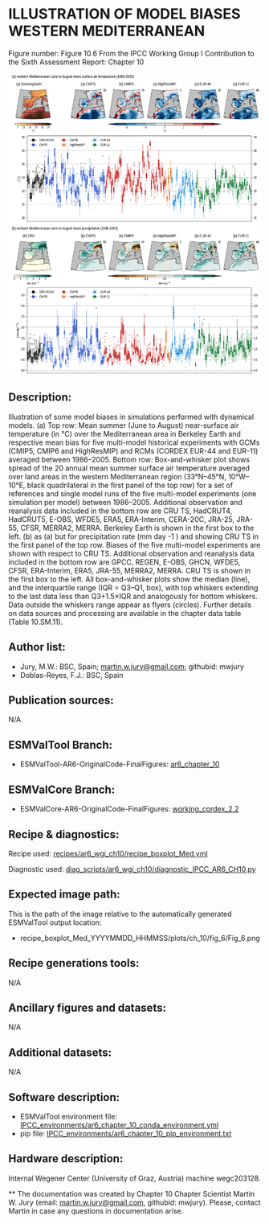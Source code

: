 ILLUSTRATION OF MODEL BIASES WESTERN MEDITERRANEAN
==================================================

Figure number: Figure 10.6
From the IPCC Working Group I Contribution to the Sixth Assessment Report: Chapter 10

![Figure 10.6](../images/ar6_wg1_chap10_figure10_6_boxplot_wmed.png?raw=true)


Description:
------------
Illustration of some model biases in simulations performed with dynamical models. (a) Top row: Mean summer (June to August) near-surface air temperature (in °C) over the Mediterranean area in Berkeley Earth and respective mean bias for five multi-model historical experiments with GCMs (CMIP5, CMIP6 and HighResMIP) and RCMs (CORDEX EUR-44 and EUR-11) averaged between 1986–2005. Bottom row: Box-and-whisker plot shows spread of the 20 annual mean summer surface air temperature averaged over land areas in the western Mediterranean region (33°N–45°N, 10°W–10°E, black quadrilateral in the first panel of the top row) for a set of references and single model runs of the five multi-model experiments (one simulation per model) between 1986–2005. Additional observation and reanalysis data included in the bottom row are CRU TS, HadCRUT4, HadCRUT5, E-OBS, WFDE5, ERA5, ERA-Interim, CERA-20C, JRA-25, JRA-55, CFSR, MERRA2, MERRA. Berkeley Earth is shown in the first box to the left. (b) as (a) but for precipitation rate (mm day -1 ) and showing CRU TS in the first panel of the top row. Biases of the five multi-model experiments are shown with respect to CRU TS. Additional observation and reanalysis data included in the bottom row are GPCC, REGEN, E-OBS, GHCN, WFDE5, CFSR, ERA-Interim, ERA5, JRA-55, MERRA2, MERRA. CRU TS is shown in the first box to the left. All box-and-whisker plots show the median (line), and the interquartile range (IQR = Q3–Q1, box), with top whiskers extending to the last data less than Q3+1.5×IQR and analogously for bottom whiskers. Data outside the whiskers range appear as flyers (circles). Further details on data sources and processing are available in the chapter data table (Table 10.SM.11).


Author list:
------------
- Jury, M.W.: BSC, Spain; martin.w.jury@gmail.com; githubid: mwjury
- Doblas-Reyes, F.J.: BSC, Spain


Publication sources:
--------------------
N/A


ESMValTool Branch:
------------------
- ESMValTool-AR6-OriginalCode-FinalFigures: [ar6_chapter_10](https://github.com/ESMValGroup/ESMValTool-AR6-OriginalCode-FinalFigures/tree/ar6_chapter_10)


ESMValCore Branch:
------------------
- ESMValCore-AR6-OriginalCode-FinalFigures: [working_cordex_2.2](https://github.com/ESMValGroup/ESMValCore-AR6-OriginalCode-FinalFigures/tree/working_cordex_2.2)


Recipe & diagnostics:
---------------------
Recipe used: [recipes/ar6_wgi_ch10/recipe_boxplot_Med.yml](https://github.com/ESMValGroup/ESMValTool-AR6-OriginalCode-FinalFigures/blob/ar6_chapter_10/esmvaltool/recipes/ar6_wgi_ch10/recipe_boxplot_Med.yml)

Diagnostic used: [diag_scripts/ar6_wgi_ch10/diagnostic_IPCC_AR6_CH10.py](https://github.com/ESMValGroup/ESMValTool-AR6-OriginalCode-FinalFigures/blob/ar6_chapter_10/esmvaltool/diag_scripts/ar6_wgi_ch10/diagnostic_IPCC_AR6_CH10.py)


Expected image path:
--------------------
This is the path of the image relative to the automatically generated ESMValTool output location:
- recipe_boxplot_Med_YYYYMMDD_HHMMSS/plots/ch_10/fig_6/Fig_6.png


Recipe generations tools:
-------------------------
N/A


Ancillary figures and datasets:
-------------------------------
N/A


Additional datasets:
--------------------
N/A


Software description:
---------------------
- ESMValTool environment file: [IPCC_environments/ar6_chapter_10_conda_environment.yml](https://github.com/ESMValGroup/ESMValTool-AR6-OriginalCode-FinalFigures/blob/main/IPCC_environments/ar6_chapter_10_conda_environment.yml)
- pip file: [IPCC_environments/ar6_chapter_10_pip_environment.txt](https://github.com/ESMValGroup/ESMValTool-AR6-OriginalCode-FinalFigures/blob/main/IPCC_environments/ar6_chapter_10_pip_environment.txt)


Hardware description:
---------------------
Internal Wegener Center (University of Graz, Austria) machine wegc203128.

** The documentation was created by Chapter 10 Chapter Scientist Martin W. Jury (email: martin.w.jury@gmail.com, githubid: mwjury). Please, contact Martin in case any questions in documentation arise.
